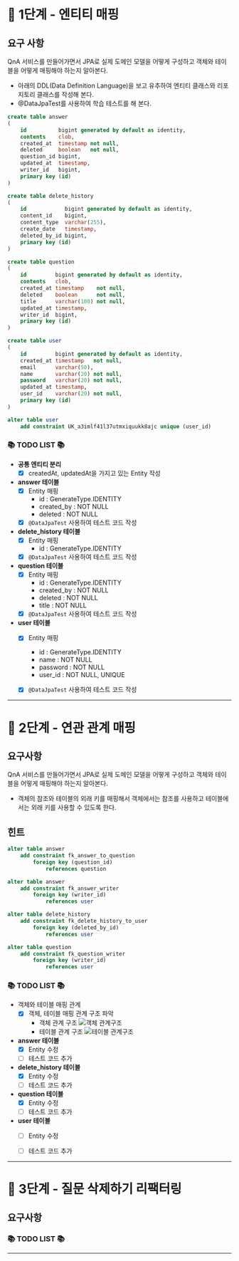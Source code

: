 # 🚀 1단계 - 엔티티 매핑

## 요구 사항
QnA 서비스를 만들어가면서 JPA로 실제 도메인 모델을 어떻게 구성하고 객체와 테이블을 어떻게 매핑해야 하는지 알아본다.
- 아래의 DDL(Data Definition Language)을 보고 유추하여 엔티티 클래스와 리포지토리 클래스를 작성해 본다.
- @DataJpaTest를 사용하여 학습 테스트를 해 본다.

```sql
create table answer
(
    id          bigint generated by default as identity,
    contents    clob,
    created_at  timestamp not null,
    deleted     boolean   not null,
    question_id bigint,
    updated_at  timestamp,
    writer_id   bigint,
    primary key (id)
)
```

```sql
create table delete_history
(
    id            bigint generated by default as identity,
    content_id    bigint,
    content_type  varchar(255),
    create_date   timestamp,
    deleted_by_id bigint,
    primary key (id)
)
```

```sql
create table question
(
    id         bigint generated by default as identity,
    contents   clob,
    created_at timestamp    not null,
    deleted    boolean      not null,
    title      varchar(100) not null,
    updated_at timestamp,
    writer_id  bigint,
    primary key (id)
)
```

```sql
create table user
(
    id         bigint generated by default as identity,
    created_at timestamp   not null,
    email      varchar(50),
    name       varchar(20) not null,
    password   varchar(20) not null,
    updated_at timestamp,
    user_id    varchar(20) not null,
    primary key (id)
)

alter table user
    add constraint UK_a3imlf41l37utmxiquukk8ajc unique (user_id)
```

### 📚 TODO LIST 📚
- **공통 엔티티 분리**
  - [x] createdAt, updatedAt을 가지고 있는 Entity 작성
- **answer 테이블**
  - [x] Entity 매핑
    - id : GenerateType.IDENTITY
    - created_by : NOT NULL
    - deleted : NOT NULL
  - [x] `@DataJpaTest` 사용하여 테스트 코드 작성
- **delete_history 테이블**
  - [x] Entity 매핑
    - id : GenerateType.IDENTITY
  - [x] `@DataJpaTest` 사용하여 테스트 코드 작성
- **question 테이블**
  - [x] Entity 매핑
    - id : GenerateType.IDENTITY
    - created_by : NOT NULL
    - deleted : NOT NULL
    - title : NOT NULL
  - [x] `@DataJpaTest` 사용하여 테스트 코드 작성
- **user 테이블**
  - [x] Entity 매핑
    - id : GenerateType.IDENTITY
    - name : NOT NULL
    - password : NOT NULL
    - user_id : NOT NULL, UNIQUE
  - [x] `@DataJpaTest` 사용하여 테스트 코드 작성

  
---
# 🚀 2단계 - 연관 관계 매핑

## 요구사항
QnA 서비스를 만들어가면서 JPA로 실제 도메인 모델을 어떻게 구성하고 객체와 테이블을 어떻게 매핑해야 하는지 알아본다.
- 객체의 참조와 테이블의 외래 키를 매핑해서 객체에서는 참조를 사용하고 테이블에서는 외래 키를 사용할 수 있도록 한다.

## 힌트
```sql
alter table answer
    add constraint fk_answer_to_question
        foreign key (question_id)
            references question

alter table answer
    add constraint fk_answer_writer
        foreign key (writer_id)
            references user

alter table delete_history
    add constraint fk_delete_history_to_user
        foreign key (deleted_by_id)
            references user

alter table question
    add constraint fk_question_writer
        foreign key (writer_id)
            references user
```

### 📚 TODO LIST 📚
- 객체와 테이블 매핑 관계
  - [x] 객체, 테이블 매핑 관계 구조 파악
    - 객체 관계 구조
      ![객체 관계구조](object_relationship.jpeg)
    - 테이블 관계 구조
      ![테이블 관계구조](table_relationship.jpeg)
- **answer 테이블**
  - [x] Entity 수정
  - [ ] 테스트 코드 추가
- **delete_history 테이블**
  - [x] Entity 수정
  - [ ] 테스트 코드 추가
- **question 테이블**
  - [x] Entity 수정
  - [ ] 테스트 코드 추가
- **user 테이블**
  - [ ] Entity 수정
  - [ ] 테스트 코드 추가


---
# 🚀 3단계 - 질문 삭제하기 리팩터링

## 요구사항

### 📚 TODO LIST 📚

---
